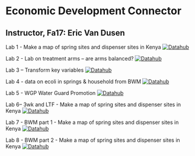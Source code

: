 # Economic Development Connector

## Instructor, Fa17: Eric Van Dusen

Lab 1 - Make a map of spring sites and dispenser sites in Kenya [![Datahub](https://img.shields.io/badge/Launch-UCB%20Datahub-blue.svg)](http://datahub.berkeley.edu/user-redirect/interact?account=ds-connectors&repo=LS-88-BTC&branch=master&path=fa17/lab1)

Lab 2 - Lab on treatment arms – are arms balanced? [![Datahub](https://img.shields.io/badge/Launch-UCB%20Datahub-blue.svg)](http://datahub.berkeley.edu/user-redirect/interact?account=ds-connectors&repo=LS-88-BTC&branch=master&path=fa17/lab2)

Lab 3 – Transform key variables [![Datahub](https://img.shields.io/badge/Launch-UCB%20Datahub-blue.svg)](http://datahub.berkeley.edu/user-redirect/interact?account=ds-connectors&repo=LS-88-BTC&branch=master&path=fa17/lab3)

Lab 4 - data on ecoli in springs & household from BWM [![Datahub](https://img.shields.io/badge/Launch-UCB%20Datahub-blue.svg)](http://datahub.berkeley.edu/user-redirect/interact?account=ds-connectors&repo=LS-88-BTC&branch=master&path=fa17/lab4)

Lab 5 - WGP Water Guard Promotion [![Datahub](https://img.shields.io/badge/Launch-UCB%20Datahub-blue.svg)](http://datahub.berkeley.edu/user-redirect/interact?account=ds-connectors&repo=LS-88-BTC&branch=master&path=fa17/lab5)

Lab 6– 3wk and LTF - Make a map of spring sites and dispenser sites in Kenya [![Datahub](https://img.shields.io/badge/Launch-UCB%20Datahub-blue.svg)](http://datahub.berkeley.edu/user-redirect/interact?account=ds-connectors&repo=LS-88-BTC&branch=master&path=fa17/lab6)

Lab 7 - BWM part 1  - Make a map of spring sites and dispenser sites in Kenya [![Datahub](https://img.shields.io/badge/Launch-UCB%20Datahub-blue.svg)](http://datahub.berkeley.edu/user-redirect/interact?account=ds-connectors&repo=LS-88-BTC&branch=master&path=fa17/lab7)

Lab 8 - BWM part 2  - Make a map of spring sites and dispenser sites in Kenya [![Datahub](https://img.shields.io/badge/Launch-UCB%20Datahub-blue.svg)](http://datahub.berkeley.edu/user-redirect/interact?account=ds-connectors&repo=LS-88-BTC&branch=master&path=fa17/lab8)

